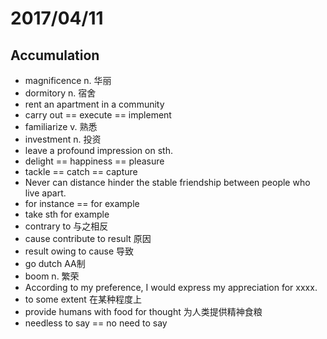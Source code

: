 # 2017/04/11

## Accumulation
- magnificence n. 华丽
- dormitory n. 宿舍
- rent an apartment in a community
- carry out == execute == implement
- familiarize v. 熟悉
- investment n. 投资
- leave a profound impression on sth.
- delight == happiness == pleasure
- tackle == catch == capture
- Never can distance hinder the stable friendship between people who live apart.
- for instance == for example
- take sth for example
- contrary to 与之相反
- cause contribute to  result 原因
- result owing to cause 导致
- go dutch AA制
- boom n. 繁荣
- According to my preference, I would express my appreciation for xxxx.
- to some extent 在某种程度上
- provide humans with food for thought 为人类提供精神食粮
- needless to say == no need to say